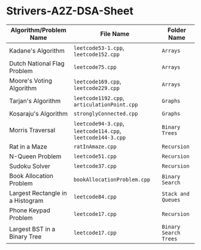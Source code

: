 # Strivers-A2Z-DSA-Sheet

| Algorithm/Problem Name                      | File Name                    | Folder Name       |
|---------------------------------------------|------------------------------|-------------------|
| Kadane's Algorithm                          | `leetcode53-1.cpp`, `leetcode152.cpp`                           | `Arrays`          |
| Dutch National Flag Problem                 | `leetcode75.cpp`                            | `Arrays`          |
| Moore's Voting Algorithm                    | `leetcode169.cpp`, `leetcode229.cpp`        | `Arrays`          |
| Tarjan's Algorithm                          | `leetcode1192.cpp`, `articulationPoint.cpp` | `Graphs`          |
| Kosaraju's Algorithm                        | `stronglyConnected.cpp`                     | `Graphs`          |
| Morris Traversal                            | `leetcode94-3.cpp`, `leetcode114.cpp`, `leetcode144-3.cpp` | `Binary Trees`|
| Rat in a Maze                         | `ratInAmaze.cpp`       | `Recursion`|
| N-Queen Problem                         | `leetcode51.cpp`       | `Recursion`|
| Sudoku Solver                         | `leetcode37.cpp`       | `Recursion`|
| Book Allocation Problem                         | `bookAllocationProblem.cpp`       | `Binary Search`|
| Largest Rectangle in a Histogram                         | `leetcode84.cpp`       | `Stack and Queues`|
| Phone Keypad Problem                         | `leetcode17.cpp`       | `Recursion`|
| Largest BST in a Binary Tree                         | `leetcode17.cpp`       | `Binary Search Trees`|
